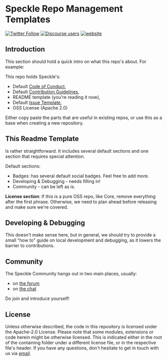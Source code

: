 # Speckle Repo Management Templates

[![Twitter Follow](https://img.shields.io/twitter/follow/SpeckleSystems?style=social)](https://twitter.com/SpeckleSystems) [![Discourse users](https://img.shields.io/discourse/users?server=https%3A%2F%2Fdiscourse.speckle.works&style=flat-square)](https://discourse.speckle.works)
[![website](https://img.shields.io/badge/www-speckle.systems-royalblue?style=flat-square)](https://speckle.systems)


## Introduction

This section should hold a quick intro on what this repo's about. For example: 

This repo holds Speckle's: 
- Default [Code of Conduct](https://github.com/Speckle-Next/repo-management-basics/blob/master/CODE_OF_CONDUCT.md), 
- Default [Contribution Guidelines](https://github.com/Speckle-Next/repo-management-basics/blob/master/CONTRIBUTING.md), 
- README template (you're reading it now),
- Default [Issue Template](https://github.com/Speckle-Next/repo-management-basics/blob/master/ISSUE_TEMPLATE.md),
- OSS License (Apache 2.0)

Either copy paste the parts that are useful in existing repos, or use this as a base when creating a new repository. 

## This Readme Template

Is rather straightforward. It includes several default sections and one section that requires special attention. 

Default sections: 
- Badges: has several default social badges. Feel free to add more. 
- Developing & Debugging - needs filling in!
- Community - can be left as is. 

**License section**: If this is a pure OSS repo, like Core, remove everything after the first phrase. Otherwise, we need to plan ahead before releasing and make sure we're covered. 

## Developing & Debugging

This doesn't make sense here, but in general, we should try to provide a small "how to" guide on local development and debugging, as it lowers the barrier to contributions. 

## Community 

The Speckle Community hangs out in two main places, usually: 
- on [the forum](https://discourse.speckle.works)
- on [the chat](https://discordapp.com/channels/726756379083145269/726756380199092258/746023170519203990) 

Do join and introduce yourself! 

## License
Unless otherwise described, the code in this repository is licensed under the Apache-2.0 License. Please note that some modules, extensions or code herein might be otherwise licensed. This is indicated either in the root of the containing folder under a different license file, or in the respective file's header. If you have any questions, don't hesitate to get in touch with us via [email](mailto:hello@speckle.systems).
